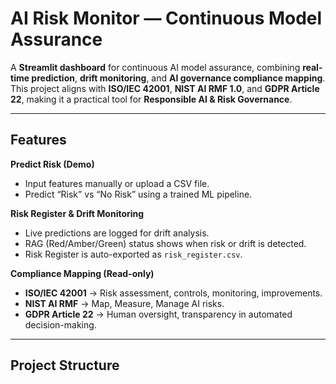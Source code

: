 # AI Risk Monitor — Continuous Model Assurance

A **Streamlit dashboard** for continuous AI model assurance, combining **real-time prediction**, **drift monitoring**, and **AI governance compliance mapping**.  
This project aligns with **ISO/IEC 42001**, **NIST AI RMF 1.0**, and **GDPR Article 22**, making it a practical tool for **Responsible AI & Risk Governance**.

---

##  Features

**Predict Risk (Demo)**  
- Input features manually or upload a CSV file.  
- Predict “Risk” vs “No Risk” using a trained ML pipeline.  

 **Risk Register & Drift Monitoring**  
- Live predictions are logged for drift analysis.  
- RAG (Red/Amber/Green) status shows when risk or drift is detected.  
- Risk Register is auto-exported as `risk_register.csv`.  

**Compliance Mapping (Read-only)**  
- **ISO/IEC 42001** → Risk assessment, controls, monitoring, improvements.  
- **NIST AI RMF** → Map, Measure, Manage AI risks.  
- **GDPR Article 22** → Human oversight, transparency in automated decision-making.  

---

##  Project Structure

